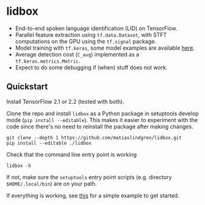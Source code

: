 # lidbox

* End-to-end spoken language identification (LID) on TensorFlow.
* Parallel feature extraction using `tf.data.Dataset`, with STFT computations on the GPU using the `tf.signal` package.
* Model training with `tf.keras`, some model examples are available [here](./lidbox/models).
* Average detection cost (`C_avg`) implemented as a `tf.keras.metrics.Metric`.
* Expect to do some debugging if (when) stuff does not work.

## Quickstart

Install TensorFlow 2.1 or 2.2 (tested with both).

Clone the repo and install `lidbox` as a Python package in setuptools develop mode (`pip install --editable`).
This makes it easier to experiment with the code since there's no need to reinstall the package after making changes.
```
git clone --depth 1 https://github.com/matiaslindgren/lidbox.git
pip install --editable ./lidbox
```
Check that the command line entry point is working
```
lidbox -h
```
If not, make sure the `setuptools` entry point scripts (e.g. directory `$HOME/.local/bin`) are on your path.

If everything is working, see [this](./examples/common-voice) for a simple example to get started.
